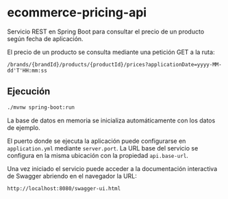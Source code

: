 # ecommerce-pricing-api

Servicio REST en Spring Boot para consultar el precio de un producto según fecha de aplicación.

El precio de un producto se consulta mediante una petición GET a la ruta:

```
/brands/{brandId}/products/{productId}/prices?applicationDate=yyyy-MM-dd'T'HH:mm:ss
```

## Ejecución

```bash
./mvnw spring-boot:run
```

La base de datos en memoria se inicializa automáticamente con los datos de ejemplo.

El puerto donde se ejecuta la aplicación puede configurarse en `application.yml` mediante `server.port`.
La URL base del servicio se configura en la misma ubicación con la propiedad `api.base-url`.

Una vez iniciado el servicio puede acceder a la documentación interactiva de Swagger abriendo en el navegador la URL:

```
http://localhost:8080/swagger-ui.html
```
